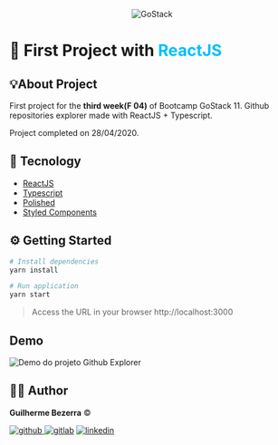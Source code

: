 <p align="center">
    <img alt="GoStack" src="https://i.lensdump.com/i/jCEM0c.png" />
</p>

# :rocket: First Project with <span style="color:deepskyblue;">ReactJS</span>

## :bulb:About Project
First project for the **third week(F 04)** of Bootcamp GoStack 11. Github repositories explorer made with ReactJS + Typescript.

Project completed on 28/04/2020.

## :wrench: Tecnology

- [ReactJS](https://reactjs.org/)
- [Typescript](https://www.typescriptlang.org/)
- [Polished](https://polished.js.org/)
- [Styled Components](https://styled-components.com/)


## :gear: Getting Started

```Bash
# Install dependencies
yarn install

# Run application
yarn start
```
> Access the URL in your browser http://localhost:3000

## Demo

<img src="https://i.lensdump.com/i/j90lpC.gif" alt="Demo do projeto Github Explorer" />

## :man_astronaut: Author

**Guilherme Bezerra** ©️

[![github](http://ap.imagensbrasil.org/images/2018/12/10/github-logo-1.png) ](http://www.github.com/gbdsantos)
[![gitlab](http://ap.imagensbrasil.org/images/2018/12/10/gitlab-32.png)](https://gitlab.com/gbdsantos1)
[![linkedin](http://ap.imagensbrasil.org/images/2018/12/10/linkedin-1.png)](https://www.linkedin.com/in/gbdsantos/)
